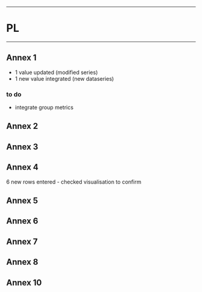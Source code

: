 
----------------------------------------------------------- 
# PL 
-----------------------------------------------------------
## Annex 1
* 1 value updated (modified series)
* 1 new value integrated (new dataseries)

### to do
* integrate group metrics

## Annex 2

## Annex 3


## Annex 4
6 new rows entered - checked visualisation to confirm


## Annex 5


## Annex 6


## Annex 7

## Annex 8



## Annex 10
